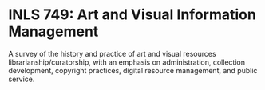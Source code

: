 # INLS 749: Art and Visual Information Management

A survey of the history and practice of art and visual resources librarianship/curatorship, with an emphasis on administration, collection development, copyright practices, digital resource management, and public service.